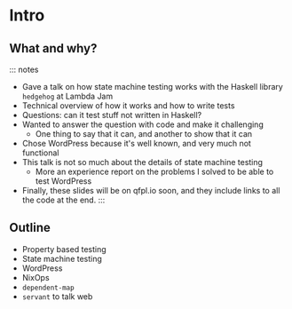 # Intro

## What and why?

::: notes
 - Gave a talk on how state machine testing works with the Haskell library `hedgehog` at Lambda Jam
 - Technical overview of how it works and how to write tests
 - Questions: can it test stuff not written in Haskell?
 - Wanted to answer the question with code and make it challenging
    + One thing to say that it can, and another to show that it can
 - Chose WordPress because it's well known, and very much not functional
 - This talk is not so much about the details of state machine testing
    + More an experience report on the problems I solved to be able to test WordPress
 - Finally, these slides will be on qfpl.io soon, and they include links to all the code at the end.
:::

## Outline

- Property based testing
- State machine testing
- WordPress
- NixOps
- `dependent-map`
- `servant` to talk web

